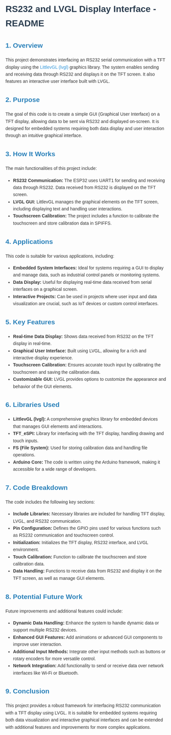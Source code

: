 <!DOCTYPE html>
<html lang="en">
<head>
  <meta charset="UTF-8">
  <meta name="viewport" content="width=device-width, initial-scale=1.0">
  <meta name="description" content="README file for RS232 and LVGL Display Interface Code">
  <title>RS232 and LVGL Display Interface - README</title>
  <style>
    body {
      font-family: Arial, sans-serif;
      line-height: 1.6;
      margin: 20px;
      color: #333;
    }
    h1 {
      color: #2c3e50;
    }
    h2 {
      color: #2980b9;
    }
    p {
      margin-bottom: 15px;
    }
    ul {
      margin-bottom: 15px;
    }
    code {
      background-color: #f4f4f4;
      padding: 5px;
      font-family: Consolas, monospace;
    }
    pre {
      background-color: #f4f4f4;
      padding: 15px;
      overflow-x: auto;
    }
    a {
      color: #3498db;
      text-decoration: none;
    }
    .code-section {
      background-color: #f9f9f9;
      padding: 15px;
      border: 1px solid #ddd;
      margin-top: 10px;
    }
  </style>
</head>
<body>

  <h1>RS232 and LVGL Display Interface - README</h1>

  <h2>1. Overview</h2>
  <p>
    This project demonstrates interfacing an RS232 serial communication with a TFT display using the <a href="https://lvgl.io/">LittlevGL (lvgl)</a> graphics library. The system enables sending and receiving data through RS232 and displays it on the TFT screen. It also features an interactive user interface built with LVGL.
  </p>

  <h2>2. Purpose</h2>
  <p>
    The goal of this code is to create a simple GUI (Graphical User Interface) on a TFT display, allowing data to be sent via RS232 and displayed on-screen. It is designed for embedded systems requiring both data display and user interaction through an intuitive graphical interface.
  </p>

  <h2>3. How It Works</h2>
  <p>
    The main functionalities of this project include:
  </p>
  <ul>
    <li><b>RS232 Communication:</b> The ESP32 uses UART1 for sending and receiving data through RS232. Data received from RS232 is displayed on the TFT screen.</li>
    <li><b>LVGL GUI:</b> LittlevGL manages the graphical elements on the TFT screen, including displaying text and handling user interactions.</li>
    <li><b>Touchscreen Calibration:</b> The project includes a function to calibrate the touchscreen and store calibration data in SPIFFS.</li>
  </ul>

  <h2>4. Applications</h2>
  <p>
    This code is suitable for various applications, including:
  </p>
  <ul>
    <li><b>Embedded System Interfaces:</b> Ideal for systems requiring a GUI to display and manage data, such as industrial control panels or monitoring systems.</li>
    <li><b>Data Display:</b> Useful for displaying real-time data received from serial interfaces on a graphical screen.</li>
    <li><b>Interactive Projects:</b> Can be used in projects where user input and data visualization are crucial, such as IoT devices or custom control interfaces.</li>
  </ul>

  <h2>5. Key Features</h2>
  <ul>
    <li><b>Real-time Data Display:</b> Shows data received from RS232 on the TFT display in real-time.</li>
    <li><b>Graphical User Interface:</b> Built using LVGL, allowing for a rich and interactive display experience.</li>
    <li><b>Touchscreen Calibration:</b> Ensures accurate touch input by calibrating the touchscreen and saving the calibration data.</li>
    <li><b>Customizable GUI:</b> LVGL provides options to customize the appearance and behavior of the GUI elements.</li>
  </ul>

  <h2>6. Libraries Used</h2>
  <ul>
    <li><b>LittlevGL (lvgl):</b> A comprehensive graphics library for embedded devices that manages GUI elements and interactions.</li>
    <li><b>TFT_eSPI:</b> Library for interfacing with the TFT display, handling drawing and touch inputs.</li>
    <li><b>FS (File System):</b> Used for storing calibration data and handling file operations.</li>
    <li><b>Arduino Core:</b> The code is written using the Arduino framework, making it accessible for a wide range of developers.</li>
  </ul>

  <h2>7. Code Breakdown</h2>
  <p>
    The code includes the following key sections:
  </p>
  <ul>
    <li><b>Include Libraries:</b> Necessary libraries are included for handling TFT display, LVGL, and RS232 communication.</li>
    <li><b>Pin Configuration:</b> Defines the GPIO pins used for various functions such as RS232 communication and touchscreen control.</li>
    <li><b>Initialization:</b> Initializes the TFT display, RS232 interface, and LVGL environment.</li>
    <li><b>Touch Calibration:</b> Function to calibrate the touchscreen and store calibration data.</li>
    <li><b>Data Handling:</b> Functions to receive data from RS232 and display it on the TFT screen, as well as manage GUI elements.</li>
  </ul>

  <h2>8. Potential Future Work</h2>
  <p>
    Future improvements and additional features could include:
  </p>
  <ul>
    <li><b>Dynamic Data Handling:</b> Enhance the system to handle dynamic data or support multiple RS232 devices.</li>
    <li><b>Enhanced GUI Features:</b> Add animations or advanced GUI components to improve user interaction.</li>
    <li><b>Additional Input Methods:</b> Integrate other input methods such as buttons or rotary encoders for more versatile control.</li>
    <li><b>Network Integration:</b> Add functionality to send or receive data over network interfaces like Wi-Fi or Bluetooth.</li>
  </ul>

  <h2>9. Conclusion</h2>
  <p>
    This project provides a robust framework for interfacing RS232 communication with a TFT display using LVGL. It is suitable for embedded systems requiring both data visualization and interactive graphical interfaces and can be extended with additional features and improvements for more complex applications.
  </p>

</body>
</html>
